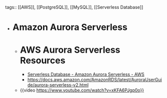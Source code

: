 tags:: [[AWS]], [[PostgreSQL]], [[MySQL]], [[Serverless Database]]

- # Amazon Aurora Serverless
	- # AWS Aurora Serverless Resources
		- [Serverless Database - Amazon Aurora Serverless - AWS](https://aws.amazon.com/rds/aurora/serverless/)
		- https://docs.aws.amazon.com/AmazonRDS/latest/AuroraUserGuide/aurora-serverless-v2.html
	- {{video https://www.youtube.com/watch?v=xKFA6PJgp0o}}